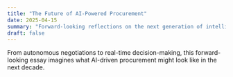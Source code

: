 ```yaml
---
title: "The Future of AI-Powered Procurement"
date: 2025-04-15
summary: "Forward-looking reflections on the next generation of intelligent procurement tools."
draft: false
---
```


From autonomous negotiations to real-time decision-making, this forward-looking essay imagines what AI-driven procurement might look like in the next decade.
